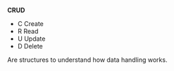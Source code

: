 **CRUD**

- C  Create 
- R  Read
- U  Update
- D  Delete

Are structures to understand how data handling works.
